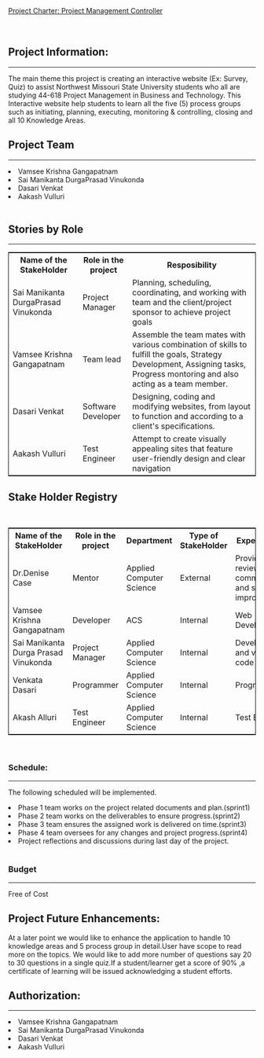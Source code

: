 <!DOCTYPE html>
<html lang="en">
<head>
  <meta charset="utf-8">
  <link rel="stylesheet" href="https://stackpath.bootstrapcdn.com/bootstrap/4.3.1/css/bootstrap.min.css">
  <link rel="stylesheet" href="https://stackpath.bootstrapcdn.com/bootstrap/4.3.1/js/bootstrap.min.js">
  <link rel="stylesheet" href="https://stackpath.bootstrapcdn.com/bootstrap/4.3.1/js/bootstrap.bundle.min.js">
</head>
<body>
<div class="container">
<nav class="navbar navbar-expand-lg navbar-light fixed-top py-3" id="mainNav">
        <a class="navbar-brand js-scroll-trigger" href="#">           
            Project Charter: Project Management Controller
        </a>
</nav>
</div>
<br />
<br />
<div class="container">
<h2>Project Information:</h2><hr />
<p>The main theme this project is creating an interactive website (Ex: Survey, Quiz) to assist Northwest Missouri State University students who all are studying 44-618 Project Management in Business and Technology. This Interactive website help students to learn all the five (5) process groups such as initiating, planning, executing, monitoring & controlling, closing and all 10 Knowledge Areas.</p>
<h2>Project Team</h2><hr />
 <li>Vamsee Krishna Gangapatnam</li>
 <li>Sai Manikanta DurgaPrasad Vinukonda</li>
 <li>Dasari Venkat</li>
 <li>Aakash Vulluri</li>
<br>
<h2>Stories by Role</h2><hr />
<table style="width:100%;border: 1px solid black;">
  <tr>
    <th>Name of the StakeHolder</th>
    <th>Role in the project</th> 
    <th>Resposibility</th>
  </tr>
	<tr>
<td>Sai Manikanta DurgaPrasad Vinukonda</td>
    <td>Project Manager</td>
    <td>Planning, scheduling, coordinating, and working with team and the client/project sponsor to achieve project goals</td> 
	</tr>
	<tr>
<td>Vamsee Krishna Gangapatnam</td>
    <td>Team lead</td> 
    <td>Assemble the team mates with various combination of skills to fulfill the goals, Strategy Development, Assigning tasks, Progress montoring and also acting as a team member.</td>
	</tr>
	<tr>
	<td>Dasari Venkat</td>
    <td>Software Developer</td> 
    <td>Designing, coding and modifying websites, from layout to function and according to a client's specifications.</td>
	</tr>
	<tr>
		<td>Aakash Vulluri</td>
    <td>Test Engineer</td> 
    <td>Attempt to create visually appealing sites that feature user-friendly design and clear navigation</td>
		</tr>	
	</table>
	
<h2>Stake Holder Registry</h2><br>
<table style="width:100%;border: 1px solid black;">
  <tr>
    <th>Name of the StakeHolder</th>
    <th>Role in the project</th> 
<th>Department</th>
	<th>Type of StakeHolder</th>
	<th>Expectations</th>
	<th>Contact Info</th>
  </tr>
  <tr>
    <td>Dr.Denise Case</td>
    <td>Mentor</td> 
    <td>
	Applied Computer Science</td>
	 <td>External</td> 
	 <td>Provide review comments and suggest improvements</td>
	  <td>Maryville,Missouri</td> 
  </tr>
  <tr>
  <td>Vamsee Krishna Gangapatnam</td>
    <td>Developer</td> 
    <td>
	ACS</td>	 
	 <td>Internal</td> 
	 <td>Web Developer</td>
	  <td>crvamsee@gmail.com</td> 
  </tr>
  <tr>
    <td>Sai Manikanta Durga Prasad Vinukonda</td>
    <td>Project Manager</td> 
    <td>
    Applied Computer Science</td>
	 <td>Internal</td> 
	 <td>Develop,test and validate code</td>
	  <td>S533980@nwmissouri.edu </td> 
  </tr>
  <tr>
    <td>Venkata Dasari</td>
    <td>Programmer</td> 
    <td>
	Applied Computer Science</td>
	 <td>Internal</td> 
	 <td>Programmer</td>
	  <td>S533489@nwmissouri.edu</td> 
  </tr>
<tr>
    <td>Akash Alluri</td>
    <td>Test Engineer</td> 
    <td>
	Applied Computer Science</td>
	 <td>Internal</td> 
	 <td>Test Engineer</td>
	  <td>S533714@nwmissouri.edu</td> 
  </tr>
</table>
<br>
 <h3>Schedule:</h3>
 <hr />
 <p>The following scheduled will be implemented.</p>
<li>Phase 1 team works on the project related documents and plan.(sprint1)</li>
<li>Phase 2 team works on the deliverables to ensure progress.(sprint2)</li>
<li>Phase 3 team ensures the assigned work is delivered on time.(sprint3)</li>
<li>Phase 4 team oversees for any changes and project progress.(sprint4)</li>
<li>Project reflections and discussions during last day of the project.</li>
<br>
<h3>Budget</h3><hr />
<p>Free of Cost</p>

<h2>Project Future Enhancements:</h2>
<p>At a later point we would like to enhance the application to handle 10 knowledge areas and 5 process group in detail.User have scope to read more on the topics. We would like to add more number of questions say 20 to 30 questions in a single quiz.If a student/learner get a score of 90% ,a certificate of learning will be issued acknowledging a student efforts.</P>


</div>
<h2>Authorization:</h2><hr />
 <li>Vamsee Krishna Gangapatnam</li>
 <li>Sai Manikanta DurgaPrasad Vinukonda</li>
 <li>Dasari Venkat</li>
 <li>Aakash Vulluri</li>
</body>
</html>

